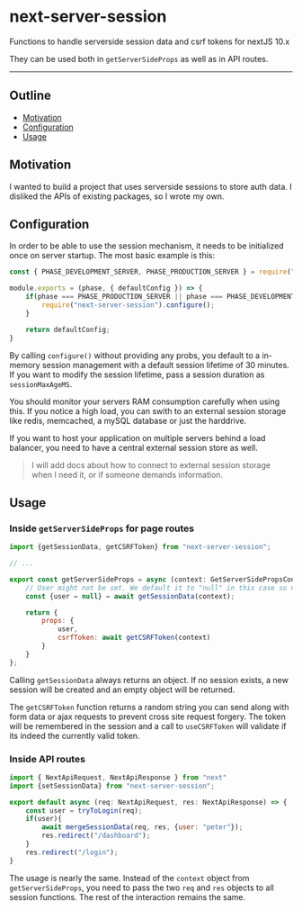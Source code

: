 # next-server-session
Functions to handle serverside session data and csrf tokens for nextJS 10.x

They can be used both in `getServerSideProps` as well as in API routes.

------------------------------------
## Outline
- [Motivation](#motivation)
- [Configuration](#configuration)
- [Usage](#usage)

## Motivation
I wanted to build a project that uses serverside sessions to store auth data. I disliked the APIs of existing packages,
so I wrote my own.

## Configuration
In order to be able to use the session mechanism, it needs to be initialized once on server startup. The most basic
example is this:

```javascript
const { PHASE_DEVELOPMENT_SERVER, PHASE_PRODUCTION_SERVER } = require("next/constants");

module.exports = (phase, { defaultConfig }) => {
    if(phase === PHASE_PRODUCTION_SERVER || phase === PHASE_DEVELOPMENT_SERVER){
        require("next-server-session").configure();
    }

    return defaultConfig;
}
```

By calling `configure()` without providing any probs, you default to a in-memory session management with a default session
lifetime of 30 minutes. If you want to modify the session lifetime, pass a session duration as `sessionMaxAgeMS`.

You should monitor your servers RAM consumption carefully when using this. If you notice a high load, you can swith to an
external session storage like redis, memcached, a mySQL database or just the harddrive. 

If you want to host your application on multiple servers behind a load balancer, you need to have a central external session store as well.

> I will add docs about how to connect to external session storage when I need it, or if someone demands information.

## Usage

### Inside `getServerSideProps` for page routes

```javascript
import {getSessionData, getCSRFToken} from "next-server-session";

// ...

export const getServerSideProps = async (context: GetServerSidePropsContext) => {
    // User might not be set. We default it to "null" in this case so nextJS can serialize the props.
    const {user = null} = await getSessionData(context);

    return {
        props: {
            user,
            csrfToken: await getCSRFToken(context)
        }
    }
};
```
Calling `getSessionData` always returns an object. If no session exists, a new session will be created and an empty object will be returned.

The `getCSRFToken` function returns a random string you can send along with form data or ajax requests to prevent cross site request forgery.
The token will be remembered in the session and a call to `useCSRFToken` will validate if its indeed the currently valid token.

### Inside API routes

```javascript
import { NextApiRequest, NextApiResponse } from "next"
import {setSessionData} from "next-server-session";

export default async (req: NextApiRequest, res: NextApiResponse) => {
    const user = tryToLogin(req);
    if(user){
        await mergeSessionData(req, res, {user: "peter"});
        res.redirect("/dashboard");    
    }
    res.redirect("/login");
}
```

The usage is nearly the same. Instead of the `context` object from `getServerSideProps`, you need to pass the two `req` and `res` objects to all session functions.
The rest of the interaction remains the same.
